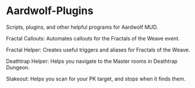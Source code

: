 # Aardwolf-Plugins
Scripts, plugins, and other helpful programs for Aardwolf MUD.

Fractal Callouts: Automates callouts for the Fractals of the Weave event.

Fractal Helper: Creates useful triggers and aliases for Fractals of the Weave.

Deathtrap Helper: Helps you navigate to the Master rooms in Deathtrap Dungeon.

Stakeout: Helps you scan for your PK target, and stops when it finds them.
